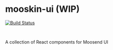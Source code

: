 # mooskin-ui (WIP)
<p align="left">
    <a href="https://travis-ci.org/moosend/mooskin-ui"><img src="https://travis-ci.org/moosend/mooskin-ui.svg?branch=master" alt="Build Status"></a>
</p><br/>
  
  
A collection of React components for Moosend UI
